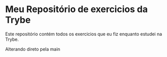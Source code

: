 # Meu Repositório de exercicios da Trybe

Este repositório contém todos os exercicios que eu fiz enquanto estudei na Trybe.

Alterando direto pela main
